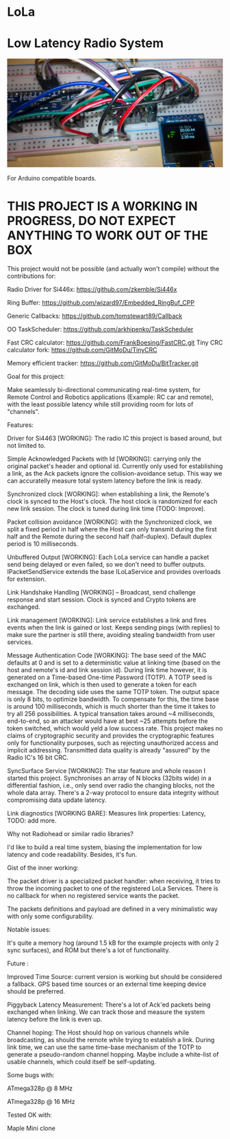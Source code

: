 # LoLa 

  

# Low Latency Radio System 

![](https://raw.githubusercontent.com/GitMoDu/LoLa/master/media/First_tests.jpg)



For Arduino compatible boards. 
  

# THIS PROJECT IS A WORKING IN PROGRESS, DO NOT EXPECT ANYTHING TO WORK OUT OF THE BOX 

  

This project would not be possible (and actually won't compile) without the contributions for: 


Radio Driver for Si446x: https://github.com/zkemble/Si446x 

Ring Buffer: https://github.com/wizard97/Embedded_RingBuf_CPP 

Generic Callbacks: https://github.com/tomstewart89/Callback 

OO TaskScheduler: https://github.com/arkhipenko/TaskScheduler

Fast CRC calculator: https://github.com/FrankBoesing/FastCRC.git
Tiny CRC calculator fork: https://github.com/GitMoDu/TinyCRC

Memory efficient tracker: https://github.com/GitMoDu/BitTracker.git


 


Goal for this project: 


Make seamlessly bi-directional communicating real-time system, for Remote Control and Robotics applications (Example: RC car and remote), with the least possible latency while still providing room for lots of "channels".


Features:

Driver for Si4463 [WORKING]: The radio IC this project is based around, but not limited to.

Simple Acknowledged Packets with Id [WORKING]: carrying only the original packet's header and optional id. Currently only used for establishing a link, as the Ack packets ignore the collision-avoidance setup. This way we can accuratelly measure total system latency before the link is ready.

Synchronized clock [WORKING]: when establishing a link, the Remote's clock is synced to the Host's clock. The host clock is randomized for each new link session. The clock is tuned during link time (TODO: Improve).

Packet collision avoidance [WORKING]: with the Synchronized clock, we split a fixed period in half where the Host can only transmit during the first half and the Remote during the second half (half-duplex). Default duplex period is 10 milliseconds.

Unbuffered Output [WORKING]: Each LoLa service can handle a packet send being delayed or even failed, so we don't need to buffer outputs. IPacketSendService extends the base ILoLaService and provides overloads for extension.

Link Handshake Handling [WORKING] – Broadcast, send challenge response and start session. Clock is synced and Crypto tokens are exchanged.

Link management [WORKING]: Link service establishes a link and fires events when the link is gained or lost. Keeps sending pings (with replies) to make sure the partner is still there, avoiding stealing bandwidth from user services.

Message Authentication Code [WORKING]: The base seed of the MAC defaults at 0 and is set to a deterministic value at linking time (based on the host and remote's id and link session id). During link time however, it is generated on a Time-based One-time Password (TOTP).
A TOTP seed is exchanged on link, which is then used to generate a token for each message. The decoding side uses the same TOTP token. The output space is only 8 bits, to optimize bandwidth. To compensate for this, the time base is around 100 milliseconds, which is much shorter than the time it takes to try all 256 possibilities. A typical transation takes around ~4 milliseconds, end-to-end, so an attacker would have at best ~25 attempts before the token switched, which would yeld a low success rate.
This project makes no claims of cryptographic security and provides the cryptographic features only for functionality purposes, such as rejecting unauthorized access and implicit addressing. Transmitted data quality is already "assured" by the Radio IC's 16 bit CRC.

SyncSurface Service [WORKING]: The star feature and whole reason I started this project. Synchronises an array of N blocks (32bits wide) in a differential fashion, i.e., only send over radio the changing blocks, not the whole data array. There's a 2-way protocol to ensure data integrity without compromising data update latency.

Link diagnostics [WORKING BARE]: Measures link properties: Latency, TODO: add more.


Why not Radiohead or similar radio libraries? 

I'd like to build a real time system, biasing the implementation for low latency and code readability. Besides, it's fun. 

 

Gist of the inner working: 

The packet driver is a specialized packet handler: when receiving, it tries to throw the incoming packet to one of the registered LoLa Services. There is no callback for when no registered service wants the packet. 

The packets definitions and payload are defined in a very minimalistic way with only some configurability.
  

Notable issues: 

It's quite a memory hog (around 1.5 kB for the example projects with only 2 sync surfaces), and ROM but there's a lot of functionality. 

 


Future : 

Improved Time Source: current version is working but should be considered a fallback. GPS based time sources or an external time keeping device should be preferred.

Piggyback Latency Measurement: There's a lot of Ack'ed packets being exchanged when linking. We can track those and measure the system latency before the link is even up.

Channel hoping: The Host should hop on various channels while broadcasting, as should the remote while trying to establish a link. During link time, we can use the same time-base mechanism of the TOTP to generate a pseudo-random channel hopping. Maybe include a white-list of usable channels, which could itself be self-updating.

Some bugs with:

ATmega328p @ 8 MHz 

ATmega328p @ 16 MHz


Tested OK with: 

Maple Mini clone 
